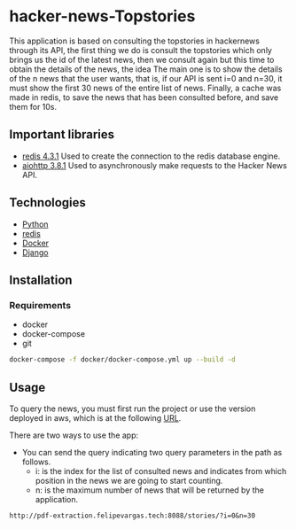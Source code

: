 # hacker-news-Topstories

This application is based on consulting the topstories in hackernews through its API, the first thing we do is consult the topstories which only brings us the id of the latest news, then we consult again but this time to obtain the details of the news, the idea The main one is to show the details of the n news that the user wants, that is, if our API is sent i=0 and n=30, it must show the first 30 news of the entire list of news.
Finally, a cache was made in redis, to save the news that has been consulted before, and save them for 10s.

## Important libraries
* [redis 4.3.1](https://pypi.org/project/redis/)
Used to create the connection to the redis database engine.
* [aiohttp 3.8.1](https://pypi.org/project/pdf2image/)
Used to asynchronously make requests to the Hacker News API.


## Technologies
* [Python](https://www.python.org/)
* [redis](https://redis.io/)
* [Docker](https://www.docker.com/)
* [Django](https://www.djangoproject.com/)


## Installation

### Requirements
* docker
* docker-compose
* git

```bash
docker-compose -f docker/docker-compose.yml up --build -d
```

## Usage

To query the news, you must first run the project or use the version deployed in aws, which is at the following [URL](http://pdf-extraction.felipevargas.tech:8088/stories/?i=5&n=30).

There are two ways to use the app:
* You can send the query indicating two query parameters in the path as follows.
  - i: is the index for the list of consulted news and indicates from which position in the news we are going to start counting.
  - n: is the maximum number of news that will be returned by the application.
```
http://pdf-extraction.felipevargas.tech:8088/stories/?i=0&n=30
```


